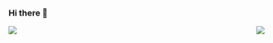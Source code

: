 ### Hi there 👋

<a href="https://brtknr.com/">
  <img align="left" src="https://github-readme-stats.vercel.app/api?username=brtknr&show_icons=true&hide=html,ruby,jupyter%20notebook&hide_rank=true&count_private=true&theme=radical" />
</a>
<a href="https://brtknr.com/">
  <img align="right" src="https://github-readme-stats.vercel.app/api/top-langs/?username=brtknr&hide=html,ruby,jupyter%20notebook&theme=radical" />
</a>


<!--
**brtknr/brtknr** is a ✨ _special_ ✨ repository because its `README.md` (this file) appears on your GitHub profile.

Here are some ideas to get you started:

- 🔭 I’m currently working on ...
- 🌱 I’m currently learning ...
- 👯 I’m looking to collaborate on ...
- 🤔 I’m looking for help with ...
- 💬 Ask me about ...
- 📫 How to reach me: ...
- 😄 Pronouns: ...
- ⚡ Fun fact: ...
-->
